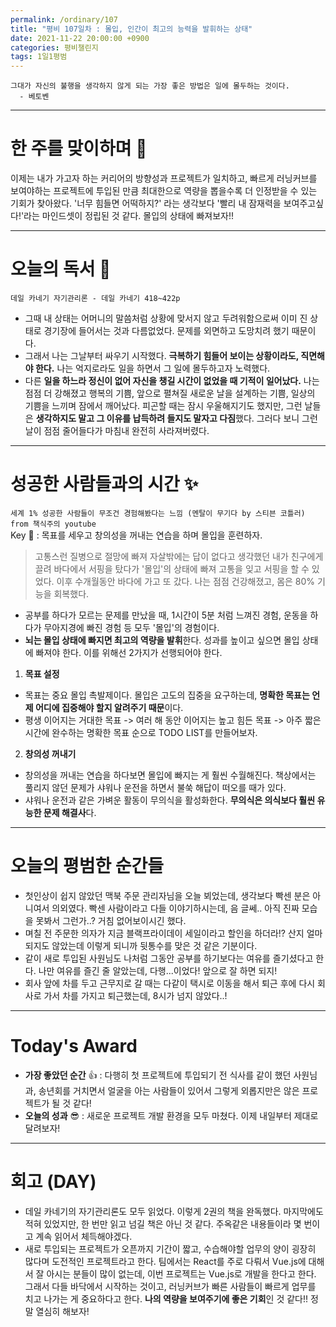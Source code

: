```yaml
---
permalink: /ordinary/107
title: "평비 107일차 : 몰입, 인간이 최고의 능력을 발휘하는 상태"
date: 2021-11-22 20:00:00 +0900
categories: 평비챌린지
tags: 1일1평범 
---
```

```
그대가 자신의 불행을 생각하지 않게 되는 가장 좋은 방법은 일에 몰두하는 것이다.
  - 베토벤
```

---
# 한 주를 맞이하며 🤗
이제는 내가 가고자 하는 커리어의 방향성과 프로젝트가 일치하고, 빠르게 러닝커브를 보여야하는 프로젝트에 투입된 만큼 최대한으로 역량을 뽑을수록 더 인정받을 수 있는 기회가 찾아왔다. '너무 힘들면 어떡하지?' 라는 생각보다 '빨리 내 잠재력을 보여주고싶다!'라는 마인드셋이 정립된 것 같다. 몰입의 상태에 빠져보자!!

---
# 오늘의 독서 📕
`데일 카네기 자기관리론 - 데일 카네기 418~422p`  
- 그때 내 상태는 어머니의 말씀처럼 상황에 맞서지 않고 두려워함으로써 이미 진 상태로 경기장에 들어서는 것과 다름없었다. 문제를 외면하고 도망치려 했기 때문이다.
- 그래서 나는 그날부터 싸우기 시작했다. **극복하기 힘들어 보이는 상황이라도, 직면해야 한다.** 나는 억지로라도 일을 하면서 그 일에 몰두하고자 노력했다.
- 다른 **일을 하느라 정신이 없어 자신을 챙길 시간이 없었을 때 기적이 일어났다.** 나는 점점 더 강해졌고 행복의 기쁨, 앞으로 펼쳐질 새로운 날을 설계하는 기쁨, 일상의 기쁨을 느끼며 잠에서 깨어났다. 피곤할 때는 잠시 우울해지기도 했지만, 그런 날들은 **생각하지도 말고 그 이유를 납득하려 들지도 말자고 다짐**했다. 그러다 보니 그런 날이 점점 줄어들다가 마침내 완전히 사라져버렸다.

---
# 성공한 사람들과의 시간 ✨
`세계 1% 성공한 사람들이 무조건 경험해봤다는 느낌 (멘탈이 무기다 by 스티븐 코틀러) from 책식주의 youtube`  
Key 🔑 : 목표를 세우고 창의성을 꺼내는 연습을 하며 몰입을 훈련하자.
> 고통스런 질병으로 절망에 빠져 자살밖에는 답이 없다고 생각했던 내가 친구에게 끌려 바다에서 서핑을 탔다가 '몰입'의 상태에 빠져 고통을 잊고 서핑을 할 수 있었다. 이후 수개월동안 바다에 가고 또 갔다. 나는 점점 건강해졌고, 몸은 80% 기능을 회복했다.  

- 공부를 하다가 모르는 문제를 만났을 때, 1시간이 5분 처럼 느껴진 경험, 운동을 하다가 무아지경에 빠진 경험 등 모두 '몰입'의 경험이다.
- **뇌는 몰입 상태에 빠지면 최고의 역량을 발휘**한다. 성과를 높이고 싶으면 몰입 상태에 빠져야 한다. 이를 위해선 2가지가 선행되어야 한다.
1. **목표 설정**
  - 목표는 중요 몰입 촉발제이다. 몰입은 고도의 집중을 요구하는데, **명확한 목표는 언제 어디에 집중해야 할지 알려주기 때문**이다.
  - 평생 이어지는 거대한 목표 -> 여러 해 동안 이어지는 높고 힘든 목표 -> 아주 짧은 시간에 완수하는 명확한 목표 순으로 TODO LIST를 만들어보자.
2. **창의성 꺼내기**
  - 창의성을 꺼내는 연습을 하다보면 몰입에 빠지는 게 훨씬 수월해진다. 책상에서는 풀리지 않던 문제가 샤워나 운전을 하면서 불쑥 해답이 떠오를 때가 있다.
  - 샤워나 운전과 같은 가벼운 활동이 무의식을 활성화한다. **무의식은 의식보다 훨씬 유능한 문제 해결사**다. 

---
# 오늘의 평범한 순간들
- 첫인상이 쉽지 않았던 맥북 주문 관리자님을 오늘 뵈었는데, 생각보다 빡센 분은 아니여서 의외였다. 빡센 사람이라고 다들 이야기하시는데, 음 글쎄.. 아직 진짜 모습을 못봐서 그런가..? 거침 없어보이시긴 했다.
- 며칠 전 주문한 의자가 지금 블랙프라이데이 세일이라고 할인을 하더라!? 산지 얼마 되지도 않았는데 이렇게 되니까 뒷통수를 맞은 것 같은 기분이다.
- 같이 새로 투입된 사원님도 나처럼 그동안 공부를 하기보다는 여유를 즐기셨다고 한다. 나만 여유를 즐긴 줄 알았는데, 다행...이었다! 앞으로 잘 하면 되지!
- 회사 앞에 차를 두고 근무지로 갈 때는 다같이 택시로 이동을 해서 퇴근 후에 다시 회사로 가서 차를 가지고 퇴근했는데, 8시가 넘지 않았다..!

---
# Today's Award
- **가장 좋았던 순간** 👍 : 다행히 첫 프로젝트에 투입되기 전 식사를 같이 했던 사원님과, 송년회를 거치면서 얼굴을 아는 사람들이 있어서 그렇게 외롭지만은 않은 프로젝트가 될 것 같다!
- **오늘의 성과** 😎 : 새로운 프로젝트 개발 환경을 모두 마쳤다. 이제 내일부터 제대로 달려보자!

---
# 회고 (DAY)
- 데일 카네기의 자기관리론도 모두 읽었다. 이렇게 2권의 책을 완독했다. 마지막에도 적혀 있었지만, 한 번만 읽고 넘길 책은 아닌 것 같다. 주옥같은 내용들이라 몇 번이고 계속 읽어서 체득해야겠다.
- 새로 투입되는 프로젝트가 오픈까지 기간이 짧고, 수습해야할 업무의 양이 굉장히 많다며 도전적인 프로젝트라고 한다. 팀에서는 React를 주로 다뤄서 Vue.js에 대해서 잘 아시는 분들이 많이 없는데, 이번 프로젝트는 Vue.js로 개발을 한다고 한다. 그래서 다들 바닥에서 시작하는 것이고, 러닝커브가 빠른 사람들이 빠르게 업무를 치고 나가는 게 중요하다고 한다. **나의 역량을 보여주기에 좋은 기회**인 것 같다!! 정말 열심히 해보자!
